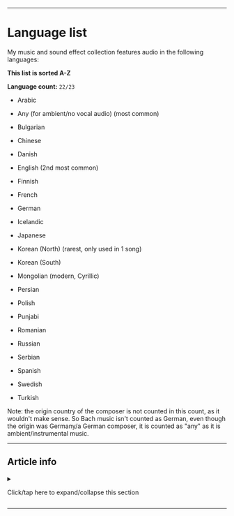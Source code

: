 
***

# Language list

My music and sound effect collection features audio in the following languages:

**This list is sorted A-Z**

**Language count:** `22/23`

* Arabic

* Any (for ambient/no vocal audio) (most common)

* Bulgarian

* Chinese

* Danish

* English (2nd most common)

* Finnish

* French

* German

* Icelandic

* Japanese

* Korean (North) (rarest, only used in 1 song)

* Korean (South)

* Mongolian (modern, Cyrillic)

* Persian

* Polish

* Punjabi

* Romanian

* Russian

* Serbian

* Spanish

* Swedish

* Turkish

Note: the origin country of the composer is not counted in this count, as it wouldn't make sense. So Bach music isn't counted as German, even though the origin was Germany/a German composer, it is counted as "any" as it is ambient/instrumental music.

***

## Article info

<details><summary><p>Click/tap here to expand/collapse this section</p></summary>

**Article version:** `2 (2021, Sunday, November 7th at 4:38 pm)`

**Line count (including blank lines and compiler line):** `81`

**File type:** `Markdown document (*.md *.mkd *.mdown *.markdown)`

**Article language:** `English (US) / Markdown / HTML5`

**All times are UTC-7 (PDT/Pacific Time)**

**You may need special rendering support for the `<dropdown>` HTML tag being used in this document**

</details>

***
